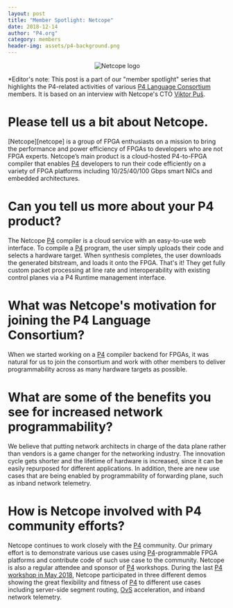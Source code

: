```yaml
---
layout: post
title: "Member Spotlight: Netcope"
date: 2018-12-14
author: "P4.org"
category: members
header-img: assets/p4-background.png
---
```


<center><img alt="Netcope logo" src="{{ site.baseurl }}/assets/netcope-logo.png" /></center>
    
*Editor's note: This post is a part of our "member spotlight" series
that highlights the P4-related activities of various [P4 Language
Consortium][p4] members. It is based on an interview with Netcope's
CTO [Viktor Puš](https://twitter.com/viktorpus/).

# Please tell us a bit about Netcope.

[Netcope][netcope] is a group of FPGA enthusiasts on a mission to
bring the performance and power efficiency of FPGAs to developers who
are not FPGA experts. Netcope’s main product is a cloud-hosted
P4-to-FPGA compiler that enables [P4][p4] developers to run their code
efficiently on a variety of FPGA platforms including 10/25/40/100 Gbps
smart NICs and embedded architectures.

# Can you tell us more about your P4 product?

The Netcope [P4][p4] compiler is a cloud service with an easy-to-use
web interface. To compile a [P4][p4] program, the user simply uploads
their code and selects a hardware target. When synthesis completes,
the user downloads the generated bitstream, and loads it onto the
FPGA. That's it! They get fully custom packet processing at line rate
and interoperability with existing control planes via a P4 Runtime
management interface.

# What was Netcope's motivation for joining the P4 Language Consortium?

When we started working on a [P4][p4] compiler backend for FPGAs, it
was natural for us to join the consortium and work with other members
to deliver programmability across as many hardware targets as
possible.

# What are some of the benefits you see for increased network programmability?

We believe that putting network architects in charge of the data plane
rather than vendors is a game changer for the networking industry. The
innovation cycle gets shorter and the lifetime of hardware is
increased, since it can be easily repurposed for different
applications. In addition, there are new use cases that are being
enabled by programmability of forwarding plane, such as inband network
telemetry.

# How is Netcope involved with P4 community efforts?

Netcope continues to work closely with the [P4][p4] community. Our
primary effort is to demonstrate various use cases using
[P4][p4]-programmable FPGA platforms and contribute code of such use
case to the community. Netcope is also a regular attendee and sponsor
of [P4][p4] workshops. During the last [P4 workshop in May
2018][p4-workshop-2018], Netcope participated in three different demos
showing the great flexibility and fitness of [P4][p4] to different use
cases including server-side segment routing, [OvS][ovs] acceleration,
and inband network telemetry.

[p4]: https://p4.org
[p4-workshop-2018]: https://p4.org/events/2018-06-05-p4-workshop/
[ovs]: https://www.openvswitch.org/
